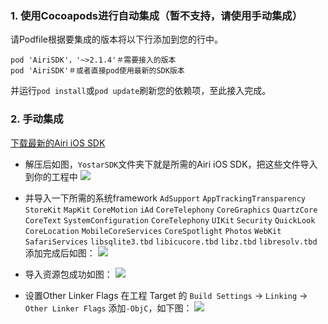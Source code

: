 ### 1. 使用Cocoapods进行自动集成（暂不支持，请使用手动集成）
请Podfile根据要集成的版本将以下行添加到您的行中。
```
pod 'AiriSDK'，'~>2.1.4'＃需要接入的版本
pod 'AiriSDK'＃或者直接pod使用最新的SDK版本
```
并运行`pod install`或`pod update`刷新您的依赖项，至此接入完成。
### 2. 手动集成

[下载最新的Airi iOS SDK](https://github.com/Yostardev/yostar-sdk-ios)
* 解压后如图，`YostarSDK`文件夹下就是所需的Airi iOS SDK，把这些文件导入到你的工程中
![](https://raw.githubusercontent.com/Yostardev/yostarsdk/master/docs/_media/iOS_2.2.1.png)
* 并导入一下所需的系统framework
`AdSupport`
`AppTrackingTransparency`
`StoreKit`
`MapKit`
`CoreMotion`
`iAd`
`CoreTelephony`
`CoreGraphics`
`QuartzCore`
`CoreText`
`SystemConfiguration`
`CoreTelephony`
`UIKit`
`Security`
`QuickLook`
`CoreLocation`
`MobileCoreServices`
`CoreSpotlight`
`Photos`
`WebKit`
`SafariServices`
`libsqlite3.tbd`
`libicucore.tbd`
`libz.tbd`
`libresolv.tbd`
添加完成后如图：
![](https://raw.githubusercontent.com/Yostardev/yostarsdk/master/docs/_media/iOS_2.2.2.png)

* 导入资源包成功如图：
![](https://raw.githubusercontent.com/Yostardev/yostarsdk/master/docs/_media/iOS_2.2.3.png)
* 设置Other Linker Flags
在工程 Target 的 `Build Settings` -> `Linking` -> `Other Linker Flags` 添加`-ObjC`，如下图：
![](https://raw.githubusercontent.com/Yostardev/yostarsdk/master/docs/_media/iOS_2.2.4.png)
